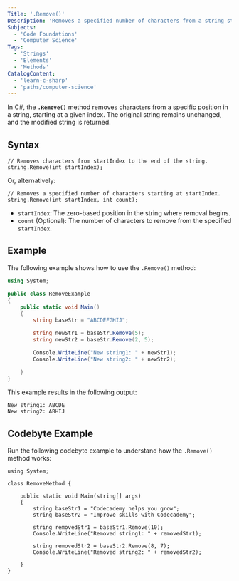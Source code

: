 ```yaml
---
Title: '.Remove()'
Description: 'Removes a specified number of characters from a string starting at a defined index and returns the modified string.'
Subjects:
  - 'Code Foundations'
  - 'Computer Science'
Tags:
  - 'Strings'
  - 'Elements'
  - 'Methods'
CatalogContent:
  - 'learn-c-sharp'
  - 'paths/computer-science'
---
```


In C#, the **`.Remove()`** method removes characters from a specific position in a string, starting at a given index. The original string remains unchanged, and the modified string is returned.

## Syntax

```pseudo
// Removes characters from startIndex to the end of the string.
string.Remove(int startIndex);
```

Or, alternatively:

```pseudo
// Removes a specified number of characters starting at startIndex.
string.Remove(int startIndex, int count);
```

- `startIndex`: The zero-based position in the string where removal begins.
- `count` (Optional): The number of characters to remove from the specified `startIndex`.

## Example

The following example shows how to use the `.Remove()` method:

```cs
using System;

public class RemoveExample
{
    public static void Main()
    {
        string baseStr = "ABCDEFGHIJ";

        string newStr1 = baseStr.Remove(5);
        string newStr2 = baseStr.Remove(2, 5);

        Console.WriteLine("New string1: " + newStr1);
        Console.WriteLine("New string2: " + newStr2);

    }
}
```

This example results in the following output:

```pseudo
New string1: ABCDE
New string2: ABHIJ
```

## Codebyte Example

Run the following codebyte example to understand how the `.Remove()` method works:

```codebyte/csharp
using System;

class RemoveMethod {

    public static void Main(string[] args)
    {
        string baseStr1 = "Codecademy helps you grow";
        string baseStr2 = "Improve skills with Codecademy";

        string removedStr1 = baseStr1.Remove(10);
        Console.WriteLine("Removed string1: " + removedStr1);

        string removedStr2 = baseStr2.Remove(8, 7);
        Console.WriteLine("Removed string2: " + removedStr2);

    }
}
```
